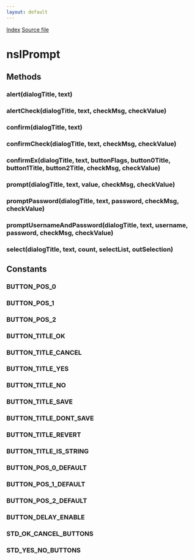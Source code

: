 ```yaml
---
layout: default
---
```

<div id='links'><a href="../index.html">Index</a>
<a href="http://dxr.mozilla.org/mozilla-central/source/netwerk/base/public/nsIPrompt.idl">Source file</a>
</div>

# nsIPrompt #

## Methods ##

### alert(dialogTitle, text) ###

### alertCheck(dialogTitle, text, checkMsg, checkValue) ###

### confirm(dialogTitle, text) ###

### confirmCheck(dialogTitle, text, checkMsg, checkValue) ###

### confirmEx(dialogTitle, text, buttonFlags, button0Title, button1Title, button2Title, checkMsg, checkValue) ###

### prompt(dialogTitle, text, value, checkMsg, checkValue) ###

### promptPassword(dialogTitle, text, password, checkMsg, checkValue) ###

### promptUsernameAndPassword(dialogTitle, text, username, password, checkMsg, checkValue) ###

### select(dialogTitle, text, count, selectList, outSelection) ###

## Constants ##

### BUTTON_POS_0 ###

### BUTTON_POS_1 ###

### BUTTON_POS_2 ###

### BUTTON_TITLE_OK ###

### BUTTON_TITLE_CANCEL ###

### BUTTON_TITLE_YES ###

### BUTTON_TITLE_NO ###

### BUTTON_TITLE_SAVE ###

### BUTTON_TITLE_DONT_SAVE ###

### BUTTON_TITLE_REVERT ###

### BUTTON_TITLE_IS_STRING ###

### BUTTON_POS_0_DEFAULT ###

### BUTTON_POS_1_DEFAULT ###

### BUTTON_POS_2_DEFAULT ###

### BUTTON_DELAY_ENABLE ###

### STD_OK_CANCEL_BUTTONS ###

### STD_YES_NO_BUTTONS ###
